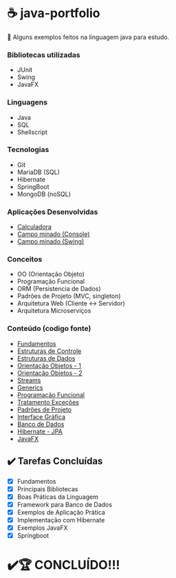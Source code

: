 #  ☕ java-portfolio

📘 Alguns exemplos feitos na linguagem java para estudo.

### Bibliotecas utilizadas
- JUnit
- Swing
- JavaFX

### Linguagens
- Java
- SQL
- Shellscript

### Tecnologias
- Git
- MariaDB (SQL)
- Hibernate
- SpringBoot
- MongoDB (noSQL)

### Aplicações Desenvolvidas
- [Calculadora](https://github.com/djmjm/java-portfolio/tree/main/Calculadora)
- [Campo minado (Console)](https://github.com/djmjm/java-portfolio/tree/main/CampoMinado)
- [Campo minado (Swing)](https://github.com/djmjm/java-portfolio/tree/main/CampoMinadoSwing)

### Conceitos
- OO (Orientação Objeto)
- Programação Funcional
- ORM (Persistencia de Dados)
- Padrões de Projeto (MVC, singleton)
- Arquitetura Web (Cliente <-> Servidor)
- Arquitetura Microserviços


### Conteúdo (codigo fonte)
- [Fundamentos](https://github.com/djmjm/java-portfolio/tree/main/Exemplos/src/fundamentos)
- [Estruturas de Controle](https://github.com/djmjm/java-portfolio/tree/main/Exemplos/src/lacos)
- [Estruturas de Dados](https://github.com/djmjm/java-portfolio/tree/main/Exemplos/src/estruturasdedados)
- [Orientação Objetos - 1](https://github.com/djmjm/java-portfolio/tree/main/Exemplos/src/poo)
- [Orientação Objetos - 2](https://github.com/djmjm/java-portfolio/tree/main/Exemplos/src/poopatterns)
- [Streams](https://github.com/djmjm/java-portfolio/tree/main/Exemplos/src/streamapi)
- [Generics](https://github.com/djmjm/java-portfolio/tree/main/Exemplos/src/generics)
- [Programação Funcional](https://github.com/djmjm/java-portfolio/tree/main/Exemplos/src/funcional)
- [Tratamento Exceções](https://github.com/djmjm/java-portfolio/tree/main/Exemplos/src/excecao)
- [Padrões de Projeto](https://github.com/djmjm/java-portfolio/tree/main/Exemplos/src/padroes)
- [Interface Gráfica](https://github.com/djmjm/java-portfolio/tree/main/Exemplos/src/swing)
- [Banco de Dados](https://github.com/djmjm/java-portfolio/tree/main/Exemplos/src/jdbc)
- [Hibernate - JPA](https://github.com/djmjm/java-portfolio/tree/main/JPA/src/main/java)
- [JavaFX](https://github.com/djmjm/java-portfolio/tree/main/JavaFX/src)

## ✔️ Tarefas Concluídas
- [x] Fundamentos
- [x] Principais Bibliotecas
- [x] Boas Práticas da Linguagem
- [x] Framework para Banco de Dados
- [x] Exemplos de Aplicação Prática
- [x] Implementação com Hibernate
- [x] Exemplos JavaFX
- [x] Springboot

# ✔️🏆 CONCLUÍDO!!!

